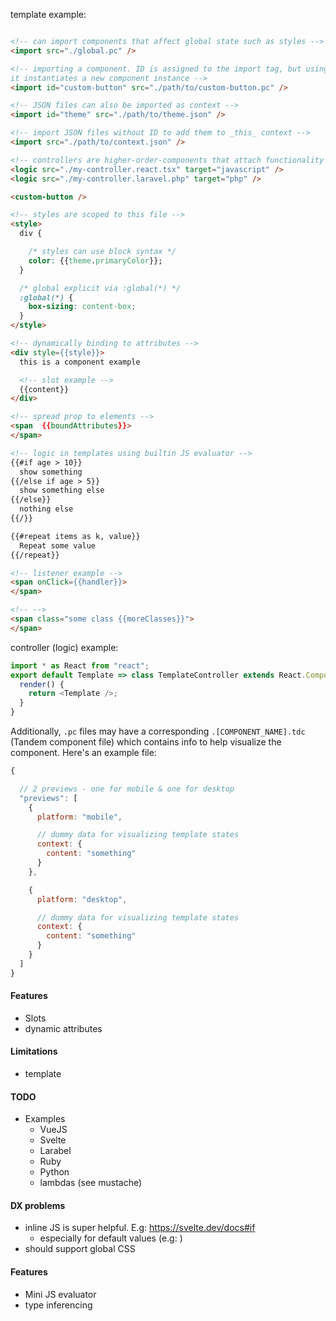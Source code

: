template example:

```html

<!-- can import components that affect global state such as styles -->
<import src="./global.pc" />

<!-- importing a component. ID is assigned to the import tag, but using
it instantiates a new component instance -->
<import id="custom-button" src="./path/to/custom-button.pc" />

<!-- JSON files can also be imported as context -->
<import id="theme" src="./path/to/theme.json" />

<!-- import JSON files without ID to add them to _this_ context -->
<import src="./path/to/context.json" />

<!-- controllers are higher-order-components that attach functionality to components -->
<logic src="./my-controller.react.tsx" target="javascript" />
<logic src="./my-controller.laravel.php" target="php" />

<custom-button />

<!-- styles are scoped to this file -->
<style>
  div {

    /* styles can use block syntax */
    color: {{theme.primaryColor}};
  }

  /* global explicit via :global(*) */
  :global(*) {
    box-sizing: content-box;
  }
</style>

<!-- dynamically binding to attributes -->
<div style={{style}}>
  this is a component example

  <!-- slot example -->
  {{content}}
</div>

<!-- spread prop to elements -->
<span  {{boundAttributes}}> 
</span>

<!-- logic in templates using builtin JS evaluator -->
{{#if age > 10}}
  show something
{{/else if age > 5}}
  show something else
{{/else}}
  nothing else
{{/}}

{{#repeat items as k, value}} 
  Repeat some value
{{/repeat}}

<!-- listener example -->
<span onClick={{handler}}>
</span>

<!-- -->
<span class="some class {{moreClasses}}">
</span>
```

controller (logic) example:

```javascript
import * as React from "react";
export default Template => class TemplateController extends React.Component {
  render() {
    return <Template />;
  }
}
```

Additionally, `.pc` files may have a corresponding `.[COMPONENT_NAME].tdc` (Tandem component file) which contains info to help visualize the component. Here's an example file:

```javascript
{

  // 2 previews - one for mobile & one for desktop
  "previews": [
    {
      platform: "mobile",

      // dummy data for visualizing template states
      context: {
        content: "something"
      }
    },

    {
      platform: "desktop",

      // dummy data for visualizing template states
      context: {
        content: "something"
      }
    }
  ]
}
```

#### Features

- Slots
- dynamic attributes

#### Limitations

- template

#### TODO

- Examples
  - VueJS
  - Svelte
  - Larabel
  - Ruby
  - Python
  - lambdas (see mustache)

#### DX problems

- inline JS is super helpful. E.g: https://svelte.dev/docs#if
  - especially for default values (e.g: )
- should support global CSS

#### Features

- Mini JS evaluator
- type inferencing